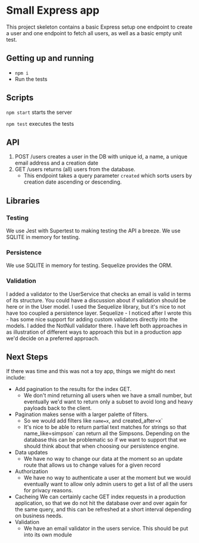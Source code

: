 # Small Express app

This project skeleton contains a basic Express setup one endpoint to create a user and one endpoint to fetch all users, as well as a basic empty unit test.

## Getting up and running

-   `npm i`
-   Run the tests

## Scripts

`npm start` starts the server

`npm test` executes the tests

## API

1. POST /users creates a user in the DB with unique id, a name, a unique email address and a creation date
2. GET /users returns (all) users from the database.
    - This endpoint takes a query parameter `created` which sorts users by creation date ascending or descending.

## Libraries

### Testing

We use Jest with Supertest to making testing the API a breeze. We use SQLITE in memory for testing.

### Persistence

We use SQLITE in memory for testing. Sequelize provides the ORM.

### Validation

I added a validator to the UserService that checks an email is valid in terms of its structure. You could have a discussion about if validation should be here or in the User model. I used the Sequelize library, but it's nice to not have too coupled a persistence layer. Sequelize - I noticed after I wrote this - has some nice support for adding custom validators directly into the models. I added the NotNull validator there. I have left both approaches in as illustration of different ways to approach this but in a production app we'd decide on a preferred approach.

## Next Steps

If there was time and this was not a toy app, things we might do next include:

-   Add pagination to the results for the index GET.
    -   We don't mind returning all users when we have a small number, but eventually we'd want to return only a subset to avoid long and heavy payloads back to the client.
-   Pagination makes sense with a larger palette of filters.
    -   So we would add filters like `name=x`, and created_after=x`
    -   It's nice to be able to return partial text matches for strings so that name_like=simpson` can return all the Simpsons. Depending on the database this can be problematic so if we want to support that we should think about that when choosing our persistence engine.
-   Data updates
    -   We have no way to change our data at the moment so an update route that allows us to change values for a given record
-   Authorization
    -   We have no way to authenticate a user at the moment but we would eventually want to allow only admin users to get a list of all the users for privacy reasons.
-   Cacheing
    We can certainly cache GET index requests in a production application, so that we do not hit the database over and over again for the same query, and this can be refreshed at a short interval depending on business needs.
-   Validation
    -   We have an email validator in the users service. This should be put into its own module
